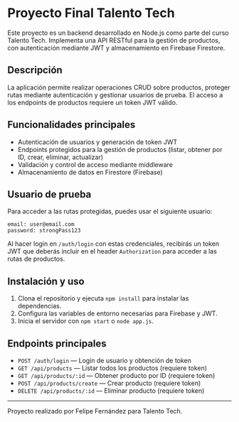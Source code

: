 # Proyecto Final Talento Tech

Este proyecto es un backend desarrollado en Node.js como parte del curso Talento Tech. Implementa una API RESTful para la gestión de productos, con autenticación mediante JWT y almacenamiento en Firebase Firestore.

## Descripción

La aplicación permite realizar operaciones CRUD sobre productos, proteger rutas mediante autenticación y gestionar usuarios de prueba. El acceso a los endpoints de productos requiere un token JWT válido.

## Funcionalidades principales

- Autenticación de usuarios y generación de token JWT
- Endpoints protegidos para la gestión de productos (listar, obtener por ID, crear, eliminar, actualizar)
- Validación y control de acceso mediante middleware
- Almacenamiento de datos en Firestore (Firebase)

## Usuario de prueba

Para acceder a las rutas protegidas, puedes usar el siguiente usuario:

```
email: user@email.com
password: strongPass123
```

Al hacer login en `/auth/login` con estas credenciales, recibirás un token JWT que deberás incluir en el header `Authorization` para acceder a las rutas de productos.

## Instalación y uso

1. Clona el repositorio y ejecuta `npm install` para instalar las dependencias.
2. Configura las variables de entorno necesarias para Firebase y JWT.
3. Inicia el servidor con `npm start` o `node app.js`.

## Endpoints principales

- `POST /auth/login` — Login de usuario y obtención de token
- `GET /api/products` — Listar todos los productos (requiere token)
- `GET /api/products/:id` — Obtener producto por ID (requiere token)
- `POST /api/products/create` — Crear producto (requiere token)
- `DELETE /api/products/:id` — Eliminar producto (requiere token)

---

Proyecto realizado por Felipe Fernández para Talento Tech.
